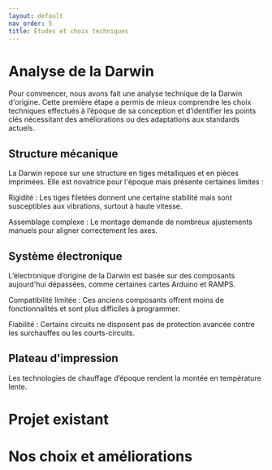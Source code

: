```yaml
---
layout: default
nav_order: 5
title: Études et choix techniques
---
```


# Analyse de la Darwin

Pour commencer, nous avons fait une analyse technique de la Darwin d'origine. Cette première étape a permis de mieux comprendre les choix techniques effectués à l’époque de sa conception et d’identifier les points clés nécessitant des améliorations ou des adaptations aux standards actuels.

## Structure mécanique

La Darwin repose sur une structure en tiges métalliques et en pièces imprimées. Elle est novatrice pour l'époque mais présente certaines limites :

Rigidité : Les tiges filetées donnent une certaine stabilité mais sont susceptibles aux vibrations, surtout à haute vitesse.

Assemblage complexe : Le montage demande de nombreux ajustements manuels pour aligner correctement les axes.

## Système électronique

L’électronique d’origine de la Darwin est basée sur des composants aujourd'hui dépassées, comme certaines cartes Arduino et RAMPS.

Compatibilité limitée : Ces anciens composants offrent moins de fonctionnalités et sont plus difficiles à programmer.

Fiabilité : Certains circuits ne disposent pas de protection avancée contre les surchauffes ou les courts-circuits.

## Plateau d'impression

Les technologies de chauffage d’époque rendent la montée en température lente.

# Projet existant

# Nos choix et améliorations

